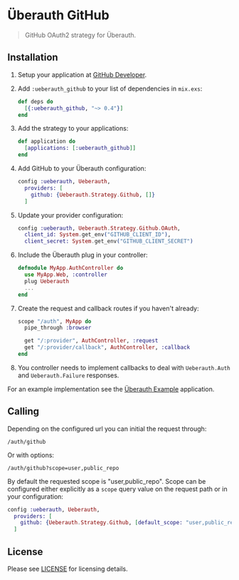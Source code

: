 # Überauth GitHub

> GitHub OAuth2 strategy for Überauth.

## Installation

1. Setup your application at [GitHub Developer](https://developer.github.com).

1. Add `:ueberauth_github` to your list of dependencies in `mix.exs`:

    ```elixir
    def deps do
      [{:ueberauth_github, "~> 0.4"}]
    end
    ```

1. Add the strategy to your applications:

    ```elixir
    def application do
      [applications: [:ueberauth_github]]
    end
    ```

1. Add GitHub to your Überauth configuration:

    ```elixir
    config :ueberauth, Ueberauth,
      providers: [
        github: {Ueberauth.Strategy.Github, []}
      ]
    ```

1.  Update your provider configuration:

    ```elixir
    config :ueberauth, Ueberauth.Strategy.Github.OAuth,
      client_id: System.get_env("GITHUB_CLIENT_ID"),
      client_secret: System.get_env("GITHUB_CLIENT_SECRET")
    ```

1.  Include the Überauth plug in your controller:

    ```elixir
    defmodule MyApp.AuthController do
      use MyApp.Web, :controller
      plug Ueberauth
      ...
    end
    ```

1.  Create the request and callback routes if you haven't already:

    ```elixir
    scope "/auth", MyApp do
      pipe_through :browser

      get "/:provider", AuthController, :request
      get "/:provider/callback", AuthController, :callback
    end
    ```

1. You controller needs to implement callbacks to deal with `Ueberauth.Auth` and `Ueberauth.Failure` responses.

For an example implementation see the [Überauth Example](https://github.com/ueberauth/ueberauth_example) application.

## Calling

Depending on the configured url you can initial the request through:

    /auth/github

Or with options:

    /auth/github?scope=user,public_repo

By default the requested scope is "user,public\_repo". Scope can be configured either explicitly as a `scope` query value on the request path or in your configuration:

```elixir
config :ueberauth, Ueberauth,
  providers: [
    github: {Ueberauth.Strategy.Github, [default_scope: "user,public_repo,notifications"]}
  ]
```

## License

Please see [LICENSE](https://github.com/ueberauth/ueberauth_github/blob/master/LICENSE) for licensing details.
